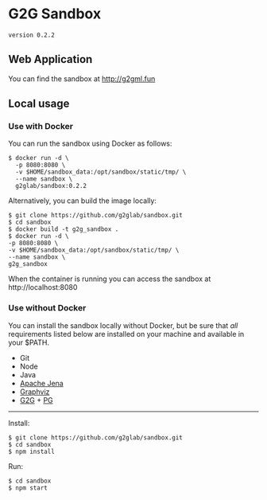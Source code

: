 # G2G Sandbox

`version 0.2.2`

## Web Application

You can find the sandbox at http://g2gml.fun

## Local usage

### Use with Docker

You can run the sandbox using Docker as follows:

    $ docker run -d \
      -p 8080:8080 \
      -v $HOME/sandbox_data:/opt/sandbox/static/tmp/ \
      --name sandbox \
      g2glab/sandbox:0.2.2

Alternatively, you can build the image locally:

    $ git clone https://github.com/g2glab/sandbox.git
    $ cd sandbox
    $ docker build -t g2g_sandbox .
    $ docker run -d \
    -p 8080:8080 \
    -v $HOME/sandbox_data:/opt/sandbox/static/tmp/ \
    --name sandbox \
    g2g_sandbox

When the container is running you can access the sandbox at http://localhost:8080

### Use without Docker

You can install the sandbox locally without Docker, but be sure that *all*  requirements listed below are installed on your machine and available in your $PATH.

* Git
* Node
* Java
* [Apache Jena](https://jena.apache.org/download/index.cgi#apache-jena)
* [Graphviz](https://graphviz.gitlab.io/download/)
* [G2G](https://github.com/g2glab/g2g) + [PG](https://github.com/g2glab/pg) 
  
---
Install:

    $ git clone https://github.com/g2glab/sandbox.git
    $ cd sandbox
    $ npm install

Run:

    $ cd sandbox
    $ npm start
